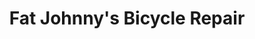 ---
title: "Fat Johnny's Bicycle Repair"
url: /clayton/fat-johnnys-bicycle-repair/
shop: Fahrrad
---